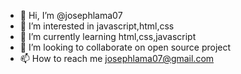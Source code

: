 - 👋 Hi, I’m @josephlama07
- 👀 I’m interested in javascript,html,css
- 🌱 I’m currently learning html,css,javascript
- 💞️ I’m looking to collaborate on open source project
- 📫 How to reach me josephlama07@gmail.com

<!---
josephlama07/josephlama07 is a ✨ special ✨ repository because its `README.md` (this file) appears on your GitHub profile.
You can click the Preview link to take a look at your changes.
--->
